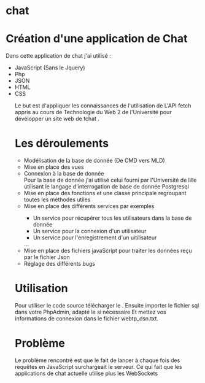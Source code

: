 # chat

# Création d'une application de   Chat

Dans cette application de chat j'ai utilisé : 
 <ul><li>JavaScript (Sans le Jquery)</li>
 <li>Php</li> 
 <li>JSON</li> 
 <li>HTML</li> 
 <li>CSS</li>

Le but est d'appliquer les connaissances de l'utilisation de L'API fetch appris au cours de Technologie du Web 2 
de l'Université pour dévélopper un site web de tchat .

# Les déroulements 

<ul>
<li>
Modélisation de la base de donnée (De CMD vers MLD) </li>
<li>Mise en place des vues</li>
<li>Connexion à la base de donnée</li>
<div>Pour la base de donnée j'ai utilisé celui fourni par l'Université de lille utilisant le langage d'interrogation de base de donnée 
Postgresql</div>
<li>Mise en place des fonctions et une classe principale regroupant toutes les méthodes utiles</li>
<li>Mise en place des différents services par exemples</li>
<ul><li>Un service pour récupérer tous les utilisateurs dans la base de donnée </li>
<li>Un service pour la connexion d'un utilisateur</li>
<li>Un service pour l'enregistrement d'un uitilisateur </li></ul>
...
<li>Mise en place des fichiers javaScript pour traiter les données reçu par le fichier Json</li>
<li>Réglage des différents bugs</li>
</ul>

# Utilisation
Pour utiliser le code source télécharger le .
Ensuite importer le fichier sql dans votre PhpAdmin, adapté le si nécessaire 
Et mettez vos informations de connexion dans le fichier webtp_dsn.txt.

# Problème
 

Le problème rencontré est que le fait de lancer à chaque fois des requêtes en JavaScript 
surchargeait le serveur. Ce qui fait que les applications de chat actuelle utilise plus 
les WebSockets

